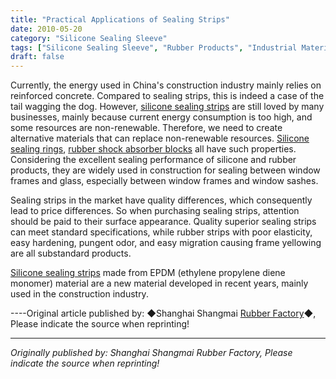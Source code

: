 ```yaml
---
title: "Practical Applications of Sealing Strips"
date: 2010-05-20
category: "Silicone Sealing Sleeve"
tags: ["Silicone Sealing Sleeve", "Rubber Products", "Industrial Materials"]
draft: false
---
```


Currently, the energy used in China's construction industry mainly relies on reinforced concrete. Compared to sealing strips, this is indeed a case of the tail wagging the dog. However, [silicone sealing strips](http://www.smpolymer.com/guijiaomifengtiao/) are still loved by many businesses, mainly because current energy consumption is too high, and some resources are non-renewable. Therefore, we need to create alternative materials that can replace non-renewable resources. [Silicone sealing rings](http://www.smpolymer.com/), [rubber shock absorber blocks](http://www.smpolymer.com/) all have such properties. Considering the excellent sealing performance of silicone and rubber products, they are widely used in construction for sealing between window frames and glass, especially between window frames and window sashes.

Sealing strips in the market have quality differences, which consequently lead to price differences. So when purchasing sealing strips, attention should be paid to their surface appearance. Quality superior sealing strips can meet standard specifications, while rubber strips with poor elasticity, easy hardening, pungent odor, and easy migration causing frame yellowing are all substandard products.

[Silicone sealing strips](http://www.smpolymer.com/guijiaomifengtiao/) made from EPDM (ethylene propylene diene monomer) material are a new material developed in recent years, mainly used in the construction industry.

----Original article published by: ◆Shanghai Shangmai [Rubber Factory](http://www.smpolymer.com/)◆, Please indicate the source when reprinting!

---

*Originally published by: Shanghai Shangmai Rubber Factory, Please indicate the source when reprinting!*